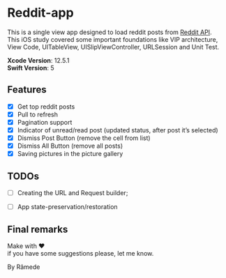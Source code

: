 # Reddit-app

This is a single view app designed to load reddit posts from [Reddit API](http://www.reddit.com/dev/api).\
This iOS study covered some important foundations like VIP architecture, View Code, UITableView, UISlipViewController, URLSession and Unit Test.

**Xcode Version**: 12.5.1\
**Swift Version**: 5

## Features

- [x] Get top reddit posts
- [x] Pull to refresh
- [x] Pagination support
- [x] Indicator of unread/read post (updated status, after post it’s selected)
- [x] Dismiss Post Button (remove the cell from list)
- [x] Dismiss All Button (remove all posts)
- [x] Saving pictures in the picture gallery

## TODOs

- [ ] Creating the URL and Request builder;
- [ ] App state-preservation/restoration


## Final remarks

Make with ♥️   
if you have some suggestions please, let me know.

By Râmede
